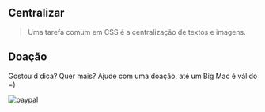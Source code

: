## Centralizar
> Uma tarefa comum em CSS é a centralização de textos e imagens.

## Doação

Gostou d dica? Quer mais? Ajude com uma doação, até um Big Mac é válido =)

[![paypal](https://www.paypalobjects.com/pt_BR/BR/i/btn/btn_donateCC_LG.gif)](https://www.paypal.com/cgi-bin/webscr?cmd=_s-xclick&hosted_button_id=BB4E5XX7WQBNA)